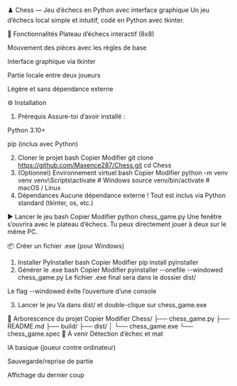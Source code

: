 ♟️ Chess — Jeu d’échecs en Python avec interface graphique
Un jeu d’échecs local simple et intuitif, codé en Python avec tkinter.




🧩 Fonctionnalités
Plateau d’échecs interactif (8x8)

Mouvement des pièces avec les règles de base

Interface graphique via tkinter

Partie locale entre deux joueurs

Légère et sans dépendance externe

⚙️ Installation
1. Prérequis
Assure-toi d’avoir installé :

Python 3.10+

pip (inclus avec Python)

2. Cloner le projet
bash
Copier
Modifier
git clone https://github.com/Maxence287/Chess.git
cd Chess
3. (Optionnel) Environnement virtuel
bash
Copier
Modifier
python -m venv venv
venv\Scripts\activate      # Windows
source venv/bin/activate   # macOS / Linux
4. Dépendances
Aucune dépendance externe ! Tout est inclus via Python standard (tkinter, os, etc.)

▶️ Lancer le jeu
bash
Copier
Modifier
python chess_game.py
Une fenêtre s’ouvrira avec le plateau d’échecs.
Tu peux directement jouer à deux sur le même PC.

📦 Créer un fichier .exe (pour Windows)
1. Installer PyInstaller
bash
Copier
Modifier
pip install pyinstaller
2. Générer le .exe
bash
Copier
Modifier
pyinstaller --onefile --windowed chess_game.py
Le fichier .exe final sera dans le dossier dist/

Le flag --windowed évite l’ouverture d’une console

3. Lancer le jeu
Va dans dist/ et double-clique sur chess_game.exe

📁 Arborescence du projet
Copier
Modifier
Chess/
├── chess_game.py
├── README.md
├── build/
├── dist/
│   └── chess_game.exe
└── chess_game.spec
🚧 À venir
Détection d’échec et mat

IA basique (joueur contre ordinateur)

Sauvegarde/reprise de partie

Affichage du dernier coup
